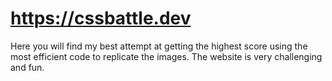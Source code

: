 # https://cssbattle.dev
Here you will find my best attempt at getting the highest score using the most efficient code to replicate the images.
The website is very challenging and fun.
